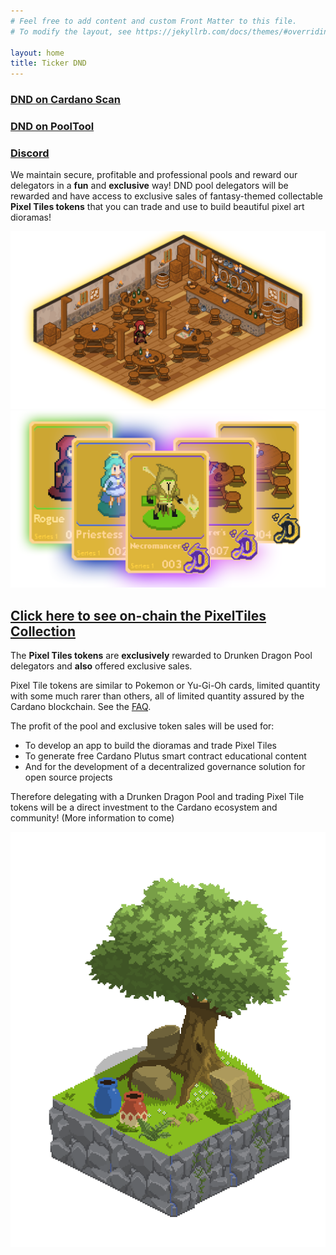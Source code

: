 ```yaml
---
# Feel free to add content and custom Front Matter to this file.
# To modify the layout, see https://jekyllrb.com/docs/themes/#overriding-theme-defaults

layout: home
title: Ticker DND
---
```


### [DND on Cardano Scan](https://cardanoscan.io/pool/0084f4fee5502c87ee5c4f5c592856f2bfb6269355b9d87ed549e551) 

### [DND on PoolTool](https://pooltool.io/pool/0084f4fee5502c87ee5c4f5c592856f2bfb6269355b9d87ed549e551/epochs)

### [Discord](https://discord.gg/rwY7Vsjcnr)

We maintain secure, profitable and professional pools and reward our delegators in a **fun** and **exclusive** way! DND pool delegators will be rewarded and have access to exclusive sales of fantasy-themed collectable **Pixel Tiles tokens** that you can trade and use to build beautiful pixel art dioramas!

![Pixel Tile Tavern Diorama 1](/assets/img/tavern-diorama-example-1.png)
![First PixelTiles Banner](/assets/img/first-pixeltiles-banner.png)
## [Click here to see on-chain the PixelTiles Collection](https://pool.pm/stake1uxscpegn4t2as6qwqupm5t00et2gs95qm5fwx7gyz0246wqg5xhh8)

The **Pixel Tiles tokens** are **exclusively** rewarded to Drunken Dragon Pool delegators and **also** offered exclusive sales. 

Pixel Tile tokens are similar to Pokemon or Yu-Gi-Oh cards, limited quantity with some much rarer than others, all of limited quantity assured by the Cardano blockchain. See the [FAQ](/faq.html).

The profit of the pool and exclusive token sales will be used for:

* To develop an app to build the dioramas and trade Pixel Tiles
* To generate free Cardano Plutus smart contract educational content
* And for the development of a decentralized governance solution for open source projects

Therefore delegating with a Drunken Dragon Pool and trading Pixel Tile tokens will be a direct investment to the Cardano ecosystem and community! (More information to come)

![Pixel Tile Tavern Diorama 2](/assets/img/plains-diorama-example.png)
